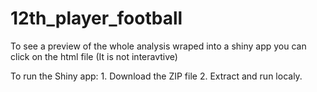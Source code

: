 # 12th_player_football

To see a preview of the whole analysis wraped into a shiny app you can click on the html file (It is not interavtive)

To run the Shiny app: 1. Download the ZIP file 
                      2. Extract and run localy.



                      
